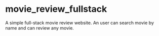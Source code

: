 # movie_review_fullstack
A simple full-stack movie review website. An user can search movie by name and can review any movie. 


